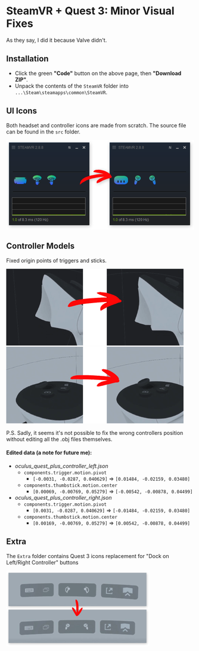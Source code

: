 # SteamVR + Quest 3: Minor Visual Fixes
As they say, I did it because Valve didn't.

## Installation
* Click the green **"Code"** button on the above page, then **"Download ZIP"**.
* Unpack the contents of the `SteamVR` folder into `...\Steam\steamapps\common\SteamVR`.

## UI Icons
Both headset and controller icons are made from scratch. The source file can be found in the `src` folder.

![Icons](./README-Icons.png)

## Controller Models
Fixed origin points of triggers and sticks. 

![Trigger](./README-Trigger.gif)
![Stick](./README-Stick.gif)

P.S. Sadly, it seems it's not possible to fix the wrong controllers position without editing all the .obj files themselves.

#### Edited data (a note for future me):
* _oculus_quest_plus_controller_left.json_
    * `components.trigger.motion.pivot`
        * `[-0.0031, -0.0287, 0.040629]` => `[0.01484, -0.02159, 0.03480]`
    * `components.thumbstick.motion.center`
        * `[0.00069, -0.00769, 0.05279]` => `[-0.00542, -0.00878, 0.04499]`
* _oculus_quest_plus_controller_right.json_
    * `components.trigger.motion.pivot`
        * `[0.0031, -0.0287, 0.040629]` => `[-0.01484, -0.02159, 0.03480]`
    * `components.thumbstick.motion.center`
        * `[0.00169, -0.00769, 0.05279]` => `[0.00542, -0.00878, 0.04499]`

## Extra
The `Extra` folder contains Quest 3 icons replacement for "Dock on Left/Right Controller" buttons

![Icons](./README-Extra.png)